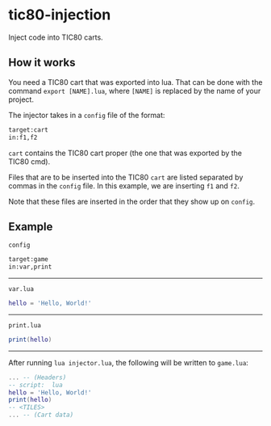 # tic80-injection

Inject code into TIC80 carts.

## How it works

You need a TIC80 cart that was exported into lua.
That can be done with the command `export [NAME].lua`, where `[NAME]` is replaced by the name of your project.

The injector takes in a `config` file of the format:

```txt
target:cart
in:f1,f2
```

`cart` contains the TIC80 cart proper (the one that was exported by the TIC80 cmd).

Files that are to be inserted into the TIC80 `cart` are listed separated by commas in the `config` file. In this example, we are inserting `f1` and `f2`.

Note that these files are inserted in the order that they show up on `config`.

## Example

`config`

```txt
target:game
in:var,print
```

---

`var.lua`

```lua
hello = 'Hello, World!'
```

---

`print.lua`

```lua
print(hello)
```

---

After running `lua injector.lua`, the following will be written to `game.lua`:

```lua
... -- (Headers)
-- script:  lua
hello = 'Hello, World!'
print(hello)
-- <TILES>
... -- (Cart data)
```
